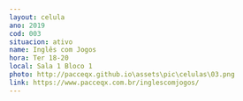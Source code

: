 ```yaml
---
layout: celula
ano: 2019
cod: 003
situacion: ativo
name: Inglês com Jogos
hora: Ter 18-20
local: Sala 1 Bloco 1 
photo: http://pacceqx.github.io\assets\pic\celulas\03.png
link: https://www.pacceqx.com.br/inglescomjogos/
---
```


